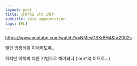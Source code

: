 ```yaml
---
layout: post
title: 강화학습 강의 2일차
subtitle: data augmentation 
tags: [RL]
---
```


https://www.youtube.com/watch?v=NMesGSXr8H4&t=2002s

벨만 방정식을 이해하도록..

하지만 어처피 다른 기법으로 해야되니 ( o(n^3) 이므로...)

